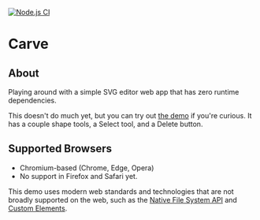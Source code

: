 [![Node.js CI](https://github.com/codedread/carve/actions/workflows/node.js.yml/badge.svg)](https://github.com/codedread/carve/actions/workflows/node.js.yml)

# Carve

## About

Playing around with a simple SVG editor web app that has zero runtime dependencies.

This doesn't do much yet, but you can try out [the demo](https://codedread.github.io/carve/) if
you're curious. It has a couple shape tools, a Select tool, and a Delete button.

## Supported Browsers

  * Chromium-based (Chrome, Edge, Opera)
  * No support in Firefox and Safari yet.

This demo uses modern web standards and technologies that are not broadly supported on the web,
such as the [Native File System API](https://wicg.github.io/file-system-access/) and
[Custom Elements](https://html.spec.whatwg.org/multipage/custom-elements.html#custom-elements).

